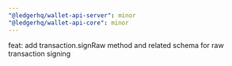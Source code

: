 ```yaml
---
"@ledgerhq/wallet-api-server": minor
"@ledgerhq/wallet-api-core": minor
---
```


feat: add transaction.signRaw method and related schema for raw transaction signing
